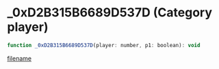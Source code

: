 # _0xD2B315B6689D537D (Category player)

```js
function _0xD2B315B6689D537D(player: number, p1: boolean): void
```

[filename](_0xD2B315B6689D537D_m.md ':include')